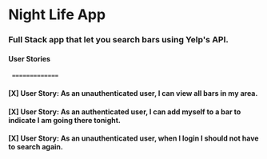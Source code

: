 # Night Life App
### Full Stack app that let you search bars using Yelp's API.

#### User Stories
     =============

#### [X] User Story: As an unauthenticated user, I can view all bars in my area.

#### [X] User Story: As an authenticated user, I can add myself to a bar to indicate I am going there tonight.

#### [X] User Story: As an unauthenticated user, when I login I should not have to search again.


